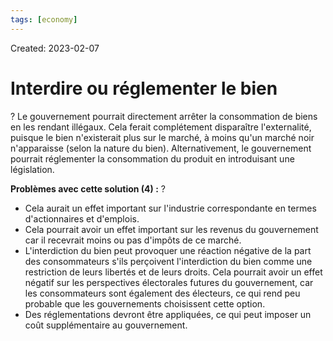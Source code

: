 ```yaml
---
tags: [economy] 
---
```

Created: 2023-02-07

# Interdire ou réglementer le bien
?
Le gouvernement pourrait directement arrêter la consommation de biens en les rendant illégaux. Cela ferait complétement disparaître l'externalité, puisque le bien n'existerait plus sur le marché, à moins qu'un marché noir n'apparaisse (selon la nature du bien). Alternativement, le gouvernement pourrait réglementer la consommation du produit en introduisant une législation.
<!--SR:!2023-04-29,49,250-->

**Problèmes avec cette solution (4) :**
?
-   Cela aurait un effet important sur l'industrie correspondante en termes d'actionnaires et d'emplois.
-   Cela pourrait avoir un effet important sur les revenus du gouvernement car il recevrait moins ou pas d'impôts de ce marché.
-   L'interdiction du bien peut provoquer une réaction négative de la part des consommateurs s'ils perçoivent l'interdiction du bien comme une restriction de leurs libertés et de leurs droits. Cela pourrait avoir un effet négatif sur les perspectives électorales futures du gouvernement, car les consommateurs sont également des électeurs, ce qui rend peu probable que les gouvernements choisissent cette option.
-   Des réglementations devront être appliquées, ce qui peut imposer un coût supplémentaire au gouvernement.
<!--SR:!2023-05-22,60,230-->
